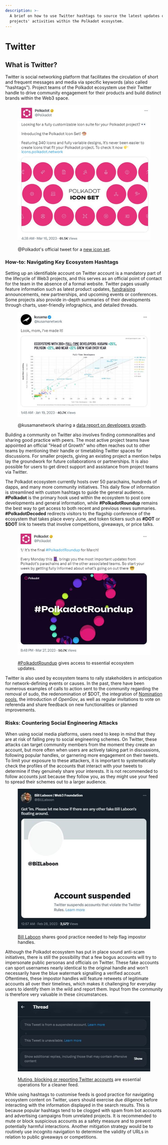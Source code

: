 ```yaml
---
description: >-
  A brief on how to use Twitter hashtags to source the latest updates on
  projects' activities within the Polkadot ecosystem.
---
```


# Twitter

## What is Twitter?

Twitter is social networking platform that facilitates the circulation of short and frequent messages and media via specific keywords (also called "hashtags"). Project teams of the Polkadot ecosystem use their Twitter handle to drive community engagement for their products and build distinct brands within the Web3 space.&#x20;

<figure><img src="../../.gitbook/assets/S_TwitterNews.JPG" alt="A view of the new Polkadot icon set as promoted on @Polkadot Twitter account."><figcaption><p>@Polkadot's official tweet for a <a href="https://twitter.com/Polkadot/status/1636059197912539138">new icon set</a>.</p></figcaption></figure>



### How-to: Navigating Key Ecosystem Hashtags

Setting up an identifiable account on Twitter account is a mandatory part of the lifecycle of Web3 projects, and this serves as an official point of contact for the team in the absence of a formal website. Twitter pages usually feature information such as latest product updates, [fundraising](../3.operations/crowdfunding/) announcements, new partnerships, and upcoming events or conferences. Some projects also provide in-depth summaries of their developments through charts, user-friendly infographics, and detailed threads.

<figure><img src="../../.gitbook/assets/S_TwitterData.JPG" alt="A graph from Electric Capital showing developers&#x27; growth on @KusamaNetwork in 2022."><figcaption><p>@kusamanetwork sharing a <a href="https://twitter.com/kusamanetwork/status/1615722848877772805">data report on developers growth</a>.</p></figcaption></figure>

Building a community on Twitter also involves finding commonalities and sharing good practice with peers. The most active project teams have appointed an official "Head of Growth" who often  reaches out to other teams by mentioning their handle or timetabling Twitter spaces for discussions. For smaller projects, giving an existing project a mention helps lay the groundwork for future collaborations or partnerships. It is also possible for users to get direct support and assistance from project teams via Twitter.

The Polkadot ecosystem currently hosts over 50 parachains, hundreds of dapps, and many more community initiatives. This daily flow of information is streamlined with custom hashtags to guide the general audience. **#Polkadot** is the primary hook used within the ecosystem to post core developments and general information, while **#PolkadotRoundup** remains the best way to get access to both recent and previous news summaries. **#PolkadotDecoded** redirects visitors to the flagship conference of the ecosystem that takes place every June, and token tickers such as **#DOT** or **$DOT** link to tweets that involve competitions, giveaways, or price talks.

<figure><img src="../../.gitbook/assets/S_TwitterRoundup.JPG" alt="A poster of #PolkadotRoundup latest tweet."><figcaption><p><a href="https://twitter.com/Polkadot/status/1640289592749223937">#PolkadotRoundup</a> gives access to essential ecosystem updates.</p></figcaption></figure>

Twitter is also used by ecosystem teams to rally stakeholders in anticipation for network-defining events or causes. In the past, there have been numerous examples of calls to action sent to the community regarding the removal of sudo, the redenomination of $DOT, the integration of [Nomination pools](../3.operations/staking/nominating.md), the introduction of _OpenGov_, as well as regular invitations to vote on referenda and share feedback on new functionalities or planned improvements.



### Risks: Countering Social Engineering Attacks

When using social media platforms, users need to keep in mind that they are at risk of falling prey to social engineering schemes. On Twitter, these attacks can target community members from the moment they create an account, but more often when users are actively taking part in discussions, following popular handles, or garnering more engagement on their tweets. To limit your exposure to these attackers, it is important to systematically check the profiles of the accounts that interact with your tweets to determine if they genuinely share your interests. It is not recommended to follow accounts just because they follow you, as they might use your feed to spread their schemes out to a larger audience.

<figure><img src="../../.gitbook/assets/S_TwitterReport.JPG" alt="A tweet from @BillLaboon Twitter account flagging a scam account."><figcaption><p><a href="https://twitter.com/BillLaboon">Bill Laboon</a> shares good practice needed to help flag impostor handles.</p></figcaption></figure>

Although the Polkadot ecosystem has put in place sound anti-scam initiatives, there is still the possibility that a few bogus accounts will try to impersonate public personas and officials on Twitter. These fake accounts can sport usernames nearly identical to the original handle and won't necessarily have the blue watermark signalling a verified account. Oftentimes, these impostor handles will feature retweets of legitimate accounts all over their timelines, which makes it challenging for everyday users to identify them in the wild and report them. Input from the community is therefore very valuable in these circumstances.

<figure><img src="../../.gitbook/assets/S_TwitterSettings.JPG" alt="An overview of a Twitter feed indicating blocked and muted conversations."><figcaption><p><a href="https://help.twitter.com/en/safety-and-security/control-your-twitter-experience">Muting, blocking or reporting Twitter accounts</a> are essential operations for a cleaner feed.</p></figcaption></figure>

While using hashtags to customise feeds is good practice for navigating ecosystem content on Twitter, users should exercise due diligence before interacting with the information displayed in the search results. This is because popular hashtags tend to be clogged with spam from bot accounts and advertising campaigns from unrelated projects. It is recommended to mute or block suspicious accounts as a safety measure and to prevent potentially harmful interactions. Another mitigation strategy would be to routinely use incognito navigation to determine the validity of URLs in relation to public giveaways or competitions.&#x20;

